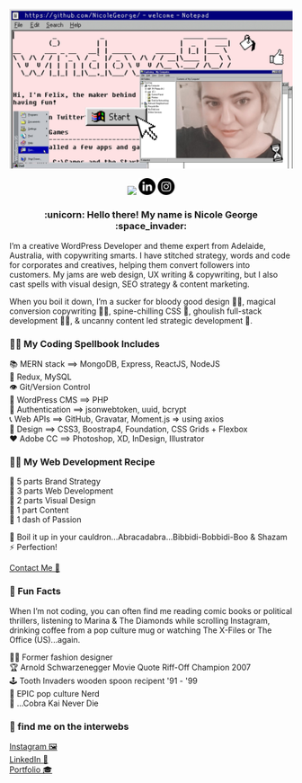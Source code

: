[![Header Image](https://github.com/NicoleGeorge/NicoleGeorge/blob/main/Github%20Profile%20header.jpg)](https://www.nicolegeorge.com.au/)

<p align="center">
<a href="https://dev.to/nicolegeorge" rel="nofollow"><img height="30" src="https://github.com/stephenajulu/WaylonWalker/raw/main/icon/dev.png?raw=true" style="max-width:100%;" target="_blank"></a> <a href="https://www.linkedin.com/in/nicolemariageorge/" rel="nofollow"><img height="30" src="https://github.com/NicoleGeorge/NicoleGeorge/blob/main/010-linkedin.png?raw=true" style="max-width:100%;" target="_blank"></a> <a href="https://www.instagram.com/nicolegeorge.com.au/" rel="nofollow"><img height="30" src="https://github.com/NicoleGeorge/NicoleGeorge/blob/main/011-instagram.png?raw=true" style="max-width:100%;" target="_blank"></a> 
</p>
<h3 align="center"> :unicorn: Hello there! My name is Nicole George :space_invader: </h3>


I’m a creative WordPress Developer and theme expert from Adelaide, Australia, with copywriting smarts. I have stitched strategy, words and code for corporates and creatives, helping them convert followers into customers. My jams are web design, UX writing & copywriting, but I also cast spells with visual design, SEO strategy & content marketing.

When you boil it down, I’m a sucker for bloody good design :vampire_woman:, magical conversion copywriting :fairy_woman:, spine-chilling CSS :ghost:, ghoulish full-stack development :zombie_woman:, & uncanny content led strategic development 🍯.


### :mage_woman: My Coding Spellbook Includes

📚 MERN stack ==> MongoDB, Express, ReactJS, NodeJS <br/>
🔮 Redux, MySQL </br>
👁️ Git/Version Control </br>
🦾 WordPress CMS ==> PHP <br/>
🔐 Authentication ==> jsonwebtoken, uuid, bcrypt <br/>
📞 Web APIs ==> GitHub, Gravatar, Moment.js => using axios <br/>
🎨 Design ==> CSS3, Boostrap4, Foundation, CSS Grids + Flexbox <br/>
♥️ Adobe CC ==> Photoshop, XD, InDesign, Illustrator <br/>

### 🥡🥢 My Web Development Recipe

🌯 5 parts Brand Strategy <br/>
🌮 3 parts Web Development <br/>
🍕 2 parts Visual Design <br/>
🍟 1 part  Content <br/> 
🍔 1 dash of Passion <br/>

🍵 Boil it up in your cauldron...Abracadabra...Bibbidi-Bobbidi-Boo & Shazam ⚡ Perfection!

[Contact Me 📧](mailto:hello@nicolegeorge.com.au?subject=[GitHub]%20Source%20Han%20Sans)

### 🎃 Fun Facts

When I’m not coding, you can often find me reading comic books or political thrillers, listening to Marina & The Diamonds while scrolling Instagram, drinking coffee from a pop culture mug or watching The X-Files or The Office (US)...again.

🧵👗 Former fashion designer <br/>
🏆 Arnold Schwarzenegger Movie Quote Riff-Off Champion 2007 <br/>
🕹️ Tooth Invaders wooden spoon recipent '91 - '99 <br/>
🍿 EPIC pop culture Nerd <br/>
🥋 ...Cobra Kai Never Die

### 💾 find me on the interwebs

[Instagram 🖼️](https://www.instagram.com/nicolegeorge.com.au/) <br/>
[LinkedIn 📠](https://www.linkedin.com/in/nicolemariageorge/) <br/>
[Portfolio 🎓](https://nicolegeorge.github.io/my-portfolio/index.html) <br/>


